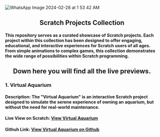 ![WhatsApp Image 2024-02-28 at 1 53 42 AM](https://github.com/sinonagar123/python_projects/assets/102567147/283924e1-c354-456d-89a5-27a912365a79)
<h2 align="center">Scratch Projects Collection</h2>
<h4>This repository serves as a curated showcase of Scratch projects. Each project within this collection has been designed to offer engaging, educational, and interactive experiences for Scratch users of all ages. From simple animations to complex games, this collection demonstrates the wide range of possibilities within Scratch programming.</h4>
<h2 align="center">Down here you will find all the live previews.</h2>
<h3>1. Virtual Aquarium</h3>
<h4>  Description:  The "Virtual Aquarium" is an interactive Scratch project designed to simulate the serene experience of owning an aquarium, but without the need for real-world maintenance.</h4>
<h4> Live View on Scratch: <a href ="https://scratch.mit.edu/projects/972314402)https://scratch.mit.edu/projects/972314402">View Virtual Aquarium </a>    </h4>
<h4>Githuh Link: <a href ="https://github.com/sinonagar123/scratch_project/tree/main/Virtual_Aquarium)https://github.com/sinonagar123/scratch_project/tree/main/Virtual_Aquarium">View Virtual Aquarium on Github</a></h4>
